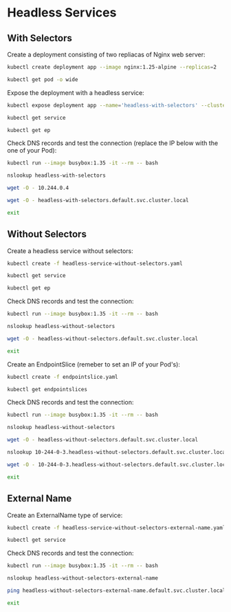 # Headless Services

## With Selectors

Create a deployment consisting of two repliacas of Nginx web server:

```bash
kubectl create deployment app --image nginx:1.25-alpine --replicas=2

kubectl get pod -o wide
```

Expose the deployment with a headless service:

```bash
kubectl expose deployment app --name='headless-with-selectors' --cluster-ip='None'

kubectl get service

kubectl get ep
```

Check DNS records and test the connection (replace the IP below with the one of your Pod):

```bash
kubectl run --image busybox:1.35 -it --rm -- bash

nslookup headless-with-selectors

wget -O - 10.244.0.4

wget -O - headless-with-selectors.default.svc.cluster.local

exit
```

## Without Selectors

Create a headless service without selectors:

```bash
kubectl create -f headless-service-without-selectors.yaml

kubectl get service

kubectl get ep
```

Check DNS records and test the connection:

```bash
kubectl run --image busybox:1.35 -it --rm -- bash

nslookup headless-without-selectors

wget -O - headless-without-selectors.default.svc.cluster.local

exit
```

Create an EndpointSlice (remeber to set an IP of your Pod's):

```bash
kubectl create -f endpointslice.yaml

kubectl get endpointslices
```

Check DNS records and test the connection:

```bash
kubectl run --image busybox:1.35 -it --rm -- bash

nslookup headless-without-selectors

wget -O - headless-without-selectors.default.svc.cluster.local

nslookup 10-244-0-3.headless-without-selectors.default.svc.cluster.local

wget -O - 10-244-0-3.headless-without-selectors.default.svc.cluster.local

exit
```

## External Name

Create an ExternalName type of service:

```bash
kubectl create -f headless-service-without-selectors-external-name.yaml

kubectl get service
```

Check DNS records and test the connection:

```bash
kubectl run --image busybox:1.35 -it --rm -- bash

nslookup headless-without-selectors-external-name

ping headless-without-selectors-external-name.default.svc.cluster.local

exit
```
